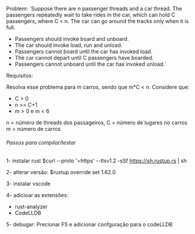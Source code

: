Problem: 
`Suppose there are n passenger
threads and a car thread. The passengers repeatedly wait to take
rides in the car, which can hold C passengers, where C < n. The
car can go around the tracks only when it is full.

- Passengers should invoke board and unboard.
- The car should invoke load, run and unload.
- Passengers cannot board until the car has invoked load.
- The car cannot depart until C passengers have boarded.
- Passengers cannot unboard until the car has invoked unload.`

Requisitos:

Resolva esse problema para m carros, sendo que m*C < n.
Considere que: 

- C > 0
- n >= C+1
- m > 0 e m < 6

n = número de threads dos passageiros, 
C = número de lugares no carros
m = número de carros 

###### Passos para compilar/testar #####

1- instalar rust $curl --proto '=https' --tlsv1.2 -sSf https://sh.rustup.rs | sh

2- alterar versão: $rustup override set 1.62.0

3- instalar vscode

4- adicioar as extensões:

- rust-analyzer
- CodeLLDB 

5- debugar: Precionar F5 e adicionar confguração para o codeLLDB
